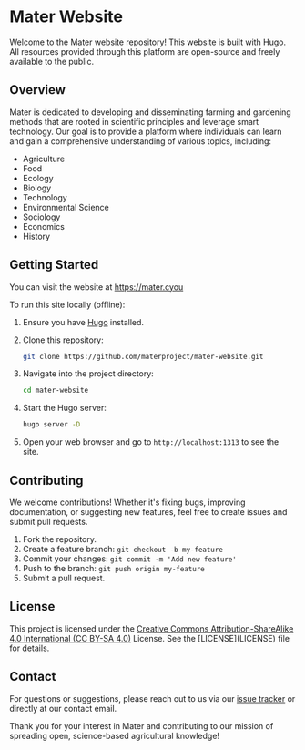 # Mater Website

Welcome to the Mater website repository! This website is built with
Hugo. All resources provided through this platform are open-source and
freely available to the public.

## Overview

Mater is dedicated to developing and disseminating farming and gardening
methods that are rooted in scientific principles and leverage smart
technology. Our goal is to provide a platform where individuals can
learn and gain a comprehensive understanding of various topics,
including:

-   Agriculture
-   Food
-   Ecology
-   Biology
-   Technology
-   Environmental Science
-   Sociology
-   Economics
-   History

## Getting Started

You can visit the website at https://mater.cyou

To run this site locally (offline):

1.  Ensure you have
    [Hugo](<https://gohugo.io/getting-started/installing/>) installed.

2.  Clone this repository:

    ``` bash
    git clone https://github.com/materproject/mater-website.git
    ```

3.  Navigate into the project directory:

    ``` bash
    cd mater-website
    ```

4.  Start the Hugo server:

    ``` bash
    hugo server -D
    ```

5.  Open your web browser and go to `http://localhost:1313`
    to see the site.

## Contributing

We welcome contributions! Whether it\'s fixing bugs, improving
documentation, or suggesting new features, feel free to create issues
and submit pull requests.

1.  Fork the repository.
2.  Create a feature branch: `git checkout -b my-feature`
3.  Commit your changes: `git commit -m 'Add new feature'`
4.  Push to the branch: `git push origin my-feature`
5.  Submit a pull request.

## License

This project is licensed under the [Creative Commons
Attribution-ShareAlike 4.0 International (CC BY-SA
4.0)](https://creativecommons.org/licenses/by-sa/4.0/) License. See
the \[LICENSE\](LICENSE) file for details.

## Contact

For questions or suggestions, please reach out to us via our [issue
tracker](<https://github.com/materproject/mater-website/issues>) or
directly at our contact email.

Thank you for your interest in Mater and contributing to our mission of
spreading open, science-based agricultural knowledge!
